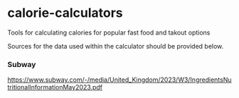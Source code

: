 # calorie-calculators
Tools for calculating calories for popular fast food and takout options

Sources for the data used within the calculator should be provided below.

### Subway
https://www.subway.com/-/media/United_Kingdom/2023/W3/IngredientsNutritionalInformationMay2023.pdf
